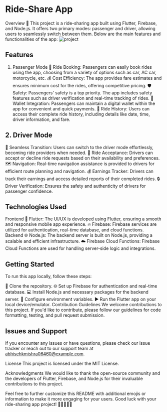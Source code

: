 # Ride-Share App
Overview
🚗 This project is a ride-sharing app built using Flutter, Firebase, and Node.js. It offers two primary modes: passenger and driver, allowing users to seamlessly switch between them. Below are the main features and functionalities of the app:
![project](https://github.com/abhishekmishra06/Ride_Application/assets/96921829/775a9971-38c1-4926-9119-85fb95406ae8)


## Features
1. Passenger Mode
📱 Ride Booking: Passengers can easily book rides using the app, choosing from a variety of options such as car, AC car, motorcycle, etc.
💰 Cost Efficiency: The app provides fare estimates and ensures minimum cost for the rides, offering competitive pricing.
🛡️ Safety: Passengers' safety is a top priority. The app includes safety features such as driver verification and real-time tracking of rides.
💼 Wallet Integration: Passengers can maintain a digital wallet within the app for convenient and quick payments.
📜 Ride History: Users can access their complete ride history, including details like date, time, driver information, and fare.

## 2. Driver Mode
🚖 Seamless Transition: Users can switch to the driver mode effortlessly, becoming ride providers when needed.
📩 Ride Acceptance: Drivers can accept or decline ride requests based on their availability and preferences.
🗺️ Navigation: Real-time navigation assistance is provided to drivers for efficient route planning and navigation.
💰 Earnings Tracker: Drivers can track their earnings and access detailed reports of their completed rides.
🔒 Driver Verification: Ensures the safety and authenticity of drivers for passenger confidence.

## Technologies Used
Frontend
📱 Flutter: The UI/UX is developed using Flutter, ensuring a smooth and responsive mobile app experience.
🔥 Firebase: Firebase services are utilized for authentication, real-time database, and cloud functions.
Backend
🌐 Node.js: The backend server is built on Node.js, providing a scalable and efficient infrastructure.
☁️ Firebase Cloud Functions: Firebase Cloud Functions are used for handling server-side logic and integrations.

## Getting Started
To run this app locally, follow these steps:

🧬 Clone the repository.
🌐 Set up Firebase for authentication and real-time database.
💻 Install Node.js and necessary packages for the backend server.
🔐 Configure environment variables.
▶️ Run the Flutter app on your local device/emulator.
Contribution Guidelines
We welcome contributions to this project. If you'd like to contribute, please follow our guidelines for code formatting, testing, and pull request submission.

## Issues and Support
If you encounter any issues or have questions, please check our issue tracker or reach out to our support team at abhisehkmishra06460@example.com.

License
This project is licensed under the MIT License.

Acknowledgments
We would like to thank the open-source community and the developers of Flutter, Firebase, and Node.js for their invaluable contributions to this project.

Feel free to further customize this README with additional emojis or information to make it more engaging for your users. Good luck with your ride-sharing app project! 🚀📱🛵🚦🤝
